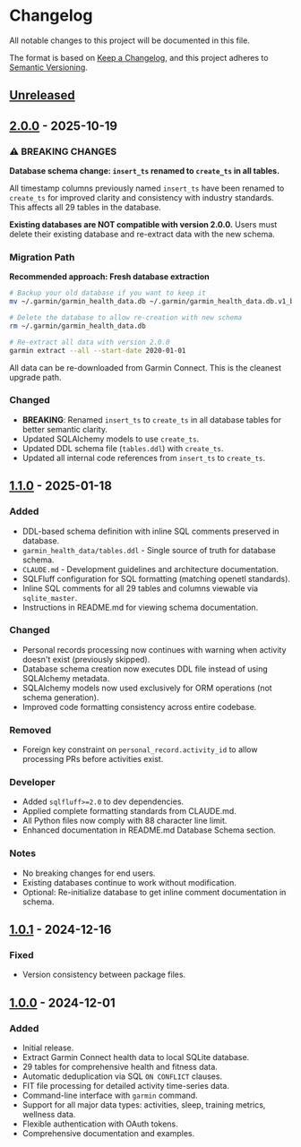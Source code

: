# Changelog

All notable changes to this project will be documented in this file.

The format is based on [Keep a Changelog](https://keepachangelog.com/en/1.0.0/),
and this project adheres to [Semantic Versioning](https://semver.org/spec/v2.0.0.html).

## [Unreleased]

## [2.0.0] - 2025-10-19

### ⚠️ BREAKING CHANGES

**Database schema change: `insert_ts` renamed to `create_ts` in all tables.**

All timestamp columns previously named `insert_ts` have been renamed to `create_ts` for improved clarity and consistency with industry standards. This affects all 29 tables in the database.

**Existing databases are NOT compatible with version 2.0.0.** Users must delete their existing database and re-extract data with the new schema.

### Migration Path

**Recommended approach: Fresh database extraction**

```bash
# Backup your old database if you want to keep it
mv ~/.garmin/garmin_health_data.db ~/.garmin/garmin_health_data.db.v1_backup

# Delete the database to allow re-creation with new schema
rm ~/.garmin/garmin_health_data.db

# Re-extract all data with version 2.0.0
garmin extract --all --start-date 2020-01-01
```

All data can be re-downloaded from Garmin Connect. This is the cleanest upgrade path.

### Changed

- **BREAKING**: Renamed `insert_ts` to `create_ts` in all database tables for better semantic clarity.
- Updated SQLAlchemy models to use `create_ts`.
- Updated DDL schema file (`tables.ddl`) with `create_ts`.
- Updated all internal code references from `insert_ts` to `create_ts`.

## [1.1.0] - 2025-01-18

### Added

- DDL-based schema definition with inline SQL comments preserved in database.
- `garmin_health_data/tables.ddl` - Single source of truth for database schema.
- `CLAUDE.md` - Development guidelines and architecture documentation.
- SQLFluff configuration for SQL formatting (matching openetl standards).
- Inline SQL comments for all 29 tables and columns viewable via `sqlite_master`.
- Instructions in README.md for viewing schema documentation.

### Changed

- Personal records processing now continues with warning when activity doesn't exist (previously skipped).
- Database schema creation now executes DDL file instead of using SQLAlchemy metadata.
- SQLAlchemy models now used exclusively for ORM operations (not schema generation).
- Improved code formatting consistency across entire codebase.

### Removed

- Foreign key constraint on `personal_record.activity_id` to allow processing PRs before activities exist.

### Developer

- Added `sqlfluff>=2.0` to dev dependencies.
- Applied complete formatting standards from CLAUDE.md.
- All Python files now comply with 88 character line limit.
- Enhanced documentation in README.md Database Schema section.

### Notes

- No breaking changes for end users.
- Existing databases continue to work without modification.
- Optional: Re-initialize database to get inline comment documentation in schema.

## [1.0.1] - 2024-12-16

### Fixed

- Version consistency between package files.

## [1.0.0] - 2024-12-01

### Added

- Initial release.
- Extract Garmin Connect health data to local SQLite database.
- 29 tables for comprehensive health and fitness data.
- Automatic deduplication via SQL `ON CONFLICT` clauses.
- FIT file processing for detailed activity time-series data.
- Command-line interface with `garmin` command.
- Support for all major data types: activities, sleep, training metrics, wellness data.
- Flexible authentication with OAuth tokens.
- Comprehensive documentation and examples.

[Unreleased]: https://github.com/diegoscarabelli/garmin-health-data/compare/v2.0.0...HEAD
[2.0.0]: https://github.com/diegoscarabelli/garmin-health-data/compare/v1.1.0...v2.0.0
[1.1.0]: https://github.com/diegoscarabelli/garmin-health-data/compare/v1.0.1...v1.1.0
[1.0.1]: https://github.com/diegoscarabelli/garmin-health-data/compare/v1.0.0...v1.0.1
[1.0.0]: https://github.com/diegoscarabelli/garmin-health-data/releases/tag/v1.0.0
